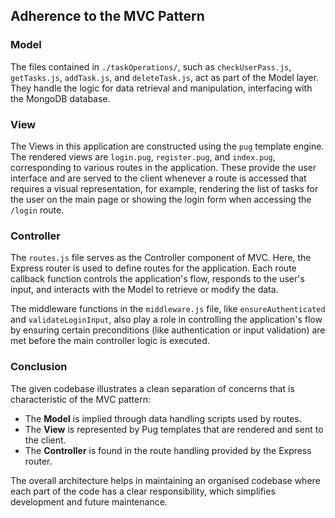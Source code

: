 ## Adherence to the MVC Pattern

### Model
The files contained in `./taskOperations/`, such as `checkUserPass.js`, `getTasks.js`, `addTask.js`, and `deleteTask.js`, act as part of the Model layer. They handle the logic for data retrieval and manipulation, interfacing with the MongoDB database.

### View
The Views in this application are constructed using the `pug` template engine. The rendered views are `login.pug`, `register.pug`, and `index.pug`, corresponding to various routes in the application. These provide the user interface and are served to the client whenever a route is accessed that requires a visual representation, for example, rendering the list of tasks for the user on the main page or showing the login form when accessing the `/login` route.

### Controller
The `routes.js` file serves as the Controller component of MVC. Here, the Express router is used to define routes for the application. Each route callback function controls the application's flow, responds to the user's input, and interacts with the Model to retrieve or modify the data.

The middleware functions in the `middleware.js` file, like `ensureAuthenticated` and `validateLoginInput`, also play a role in controlling the application's flow by ensuring certain preconditions (like authentication or input validation) are met before the main controller logic is executed.

### Conclusion
The given codebase illustrates a clean separation of concerns that is characteristic of the MVC pattern:
- The **Model** is implied through data handling scripts used by routes.
- The **View** is represented by Pug templates that are rendered and sent to the client.
- The **Controller** is found in the route handling provided by the Express router.

The overall architecture helps in maintaining an organised codebase where each part of the code has a clear responsibility, which simplifies development and future maintenance.
